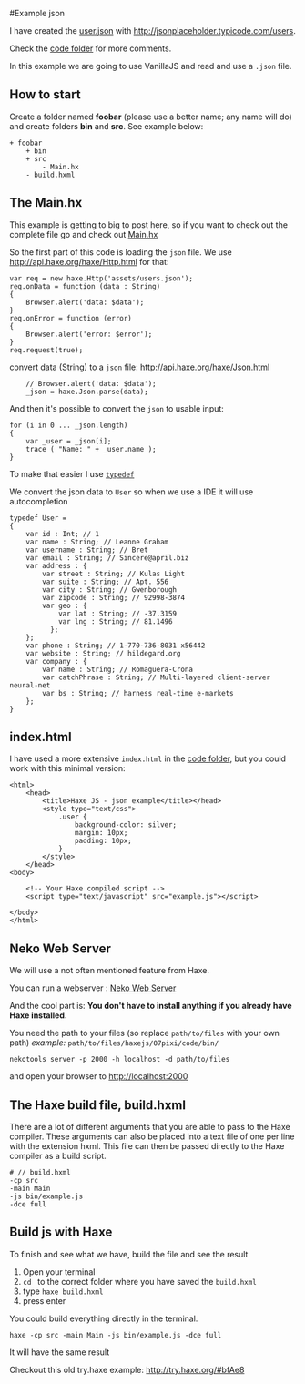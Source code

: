 #Example json

I have created the [user.json](https://github.com/MatthijsKamstra/haxejs/tree/master/08json/code/bin/assets/users.json) with <http://jsonplaceholder.typicode.com/users>.


Check the [code folder](https://github.com/MatthijsKamstra/haxejs/tree/master/08json/code) for more comments.

In this example we are going to use VanillaJS and read and use a `.json` file.



## How to start

Create a folder named **foobar** (please use a better name; any name will do) and create folders **bin** and **src**.
See example below:

```
+ foobar
	+ bin
	+ src
		- Main.hx
	- build.hxml
```



## The Main.hx

This example is getting to big to post here, so if you want to check out the complete file go and check out [Main.hx](https://github.com/MatthijsKamstra/haxejs/tree/master/08json/code/Main.hx)

So the first part of this code is loading the `json` file. We use <http://api.haxe.org/haxe/Http.html> for that:

```
var req = new haxe.Http('assets/users.json');
req.onData = function (data : String)
{
	Browser.alert('data: $data');
}
req.onError = function (error)
{
	Browser.alert('error: $error');
}
req.request(true);
```

convert data (String) to a `json` file:
<http://api.haxe.org/haxe/Json.html>

```
	// Browser.alert('data: $data');
	_json = haxe.Json.parse(data);
```

And then it's possible to convert the `json` to usable input:

```
for (i in 0 ... _json.length)
{
	var _user = _json[i];
	trace ( "Name: " + _user.name );
}

```

To make that easier I use [`typedef`](http://haxe.org/manual/type-system-typedef.html)

We convert the json data to `User` so when we use a IDE it will use autocompletion

```
typedef User =
{
	var id : Int; // 1
	var name : String; // Leanne Graham
	var username : String; // Bret
	var email : String; // Sincere@april.biz
	var address : {
	  	var street : String; // Kulas Light
	  	var suite : String; // Apt. 556
	  	var city : String; // Gwenborough
	  	var zipcode : String; // 92998-3874
	  	var geo : {
	    	var lat : String; // -37.3159
	    	var lng : String; // 81.1496
	      };
	};
	var phone : String; // 1-770-736-8031 x56442
	var website : String; // hildegard.org
	var company : {
	  	var name : String; // Romaguera-Crona
	  	var catchPhrase : String; // Multi-layered client-server neural-net
	  	var bs : String; // harness real-time e-markets
    };
}

```



## index.html

I have used a more extensive `index.html` in the [code folder](https://github.com/MatthijsKamstra/haxejs/tree/master/08json/code), but you could work with this minimal version:

```
<html>
    <head>
        <title>Haxe JS - json example</title></head>
        <style type="text/css">
            .user {
                background-color: silver;
                margin: 10px;
                padding: 10px;
            }
        </style>
    </head>
<body>

    <!-- Your Haxe compiled script -->
    <script type="text/javascript" src="example.js"></script>

</body>
</html>

```

## Neko Web Server

We will use a not often mentioned feature from Haxe.

You can run a webserver : [Neko Web Server](http://old.haxe.org/doc/start/neko#using-the-neko-development-webserver-to-serve-http-requests-whose-contents-are-generated-by-haxe)

And the cool part is: **You don't have to install anything if you already have Haxe installed.**

You need the path to your files (so replace `path/to/files` with your own path)
*example:* `path/to/files/haxejs/07pixi/code/bin/`

```
nekotools server -p 2000 -h localhost -d path/to/files
```

and open your browser to <http://localhost:2000>


## The Haxe build file, build.hxml

There are a lot of different arguments that you are able to pass to the Haxe compiler.
These arguments can also be placed into a text file of one per line with the extension hxml. This file can then be passed directly to the Haxe compiler as a build script.

```
# // build.hxml
-cp src
-main Main
-js bin/example.js
-dce full
```


## Build js with Haxe

To finish and see what we have, build the file and see the result

1. Open your terminal
2. `cd ` to the correct folder where you have saved the `build.hxml`
3. type `haxe build.hxml`
4. press enter


You could build everything directly in the terminal.

```
haxe -cp src -main Main -js bin/example.js -dce full
```

It will have the same result




Checkout this old try.haxe example:
<http://try.haxe.org/#bfAe8>

